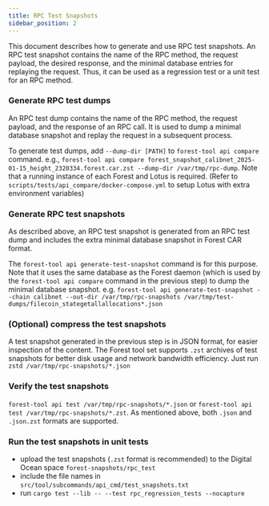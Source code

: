 ```yaml
---
title: RPC Test Snapshots
sidebar_position: 2
---
```


This document describes how to generate and use RPC test snapshots. An RPC test snapshot contains the name of the RPC method, the request payload, the desired response, and the minimal database entries for replaying the request. Thus, it can be used as a regression test or a unit test for an RPC method.

### Generate RPC test dumps

An RPC test dump contains the name of the RPC method, the request payload, and the response of an RPC call. It is used to dump a minimal database snapshot and replay the request in a subsequent process.

To generate test dumps, add `--dump-dir [PATH]` to `forest-tool api compare` command. e.g., `forest-tool api compare forest_snapshot_calibnet_2025-01-15_height_2320334.forest.car.zst --dump-dir /var/tmp/rpc-dump`. Note that a running instance of each Forest and Lotus is required. (Refer to `scripts/tests/api_compare/docker-compose.yml` to setup Lotus with extra environment variables)

### Generate RPC test snapshots

As described above, an RPC test snapshot is generated from an RPC test dump and includes the extra minimal database snapshot in Forest CAR format.

The `forest-tool api generate-test-snapshot` command is for this purpose. Note that it uses the same database as the Forest daemon (which is used by the `forest-tool api compare` command in the previous step) to dump the minimal database snapshot. e.g. `forest-tool api generate-test-snapshot --chain calibnet --out-dir /var/tmp/rpc-snapshots /var/tmp/test-dumps/filecoin_stategetallallocations*.json`

### (Optional) compress the test snapshots

A test snapshot generated in the previous step is in JSON format, for easier inspection of the content. The Forest tool set supports `.zst` archives of test snapshots for better disk usage and network bandwidth efficiency. Just run `zstd /var/tmp/rpc-snapshots/*.json`

### Verify the test snapshots

`forest-tool api test /var/tmp/rpc-snapshots/*.json` or `forest-tool api test /var/tmp/rpc-snapshots/*.zst`. As mentioned above, both `.json` and `.json.zst` formats are supported.

### Run the test snapshots in unit tests

- upload the test snapshots (`.zst` format is recommended) to the Digital Ocean space `forest-snapshots/rpc_test`
- include the file names in `src/tool/subcommands/api_cmd/test_snapshots.txt`
- run `cargo test --lib -- --test rpc_regression_tests --nocapture`

